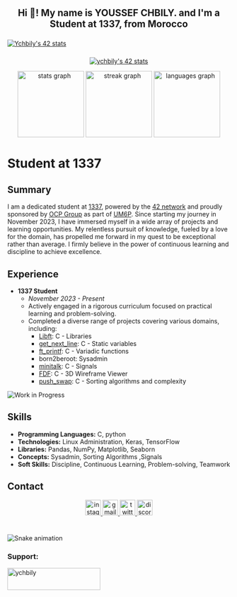 <h2 align="center">Hi 👋! My name is YOUSSEF CHBILY. and I'm a Student at 1337, from Morocco</h2>

###
[![Ychbily's 42 stats](https://badge.mediaplus.ma/greenbinary/Ychbily)](https://github.com/oakoudad/badge42)
###
<p align="center">
<a href="https://github.com/oakoudad/badge42"><img src="https://badge.mediaplus.ma/darkblue/ychbily" alt="ychbily's 42 stats" /></a>
</p>

<div align="center">
  <img src="https://github-readme-stats.vercel.app/api?username=ychbily&hide_title=false&hide_rank=false&show_icons=true&include_all_commits=true&count_private=true&disable_animations=false&theme=jolly&locale=en&hide_border=false" height="150" alt="stats graph"  />
  <img src="https://streak-stats.demolab.com?user=ychbily&locale=en&mode=daily&theme=jolly&hide_border=false&border_radius=5" height="150" alt="streak graph"  />
  <img src="https://github-readme-stats.vercel.app/api/top-langs?username=ychbily&locale=en&hide_title=false&layout=compact&card_width=320&langs_count=5&theme=jolly&hide_border=false" height="150" alt="languages graph"  />
</div>

# Student at 1337

## Summary
I am a dedicated student at [1337](https://www.1337.ma/), powered by the [42 network](https://www.42.fr/) and proudly sponsored by [OCP Group](https://www.ocpgroup.ma/) as part of [UM6P](https://www.um6p.ma/). Since starting my journey in November 2023, I have immersed myself in a wide array of projects and learning opportunities. My relentless pursuit of knowledge, fueled by a love for the domain, has propelled me forward in my quest to be exceptional rather than average. I firmly believe in the power of continuous learning and discipline to achieve excellence.

## Experience
- **1337 Student**
  - *November 2023 - Present*
  - Actively engaged in a rigorous curriculum focused on practical learning and problem-solving.
  - Completed a diverse range of projects covering various domains, including:
    - [Libft](https://github.com/ychbily/LIBFT): C - Libraries
    - [get_next_line](https://github.com/ychbily/GET_NEXT_LINE): C - Static variables
    - [ft_printf](https://github.com/ychbily/FT_PRINTF): C - Variadic functions
    - born2beroot: Sysadmin
    - [minitalk](https://github.com/ychbily/minitalk): C - Signals
    - [FDF](https://github.com/ychbily/FDF): C - 3D Wireframe Viewer
    - [push_swap](https://github.com/ychbily/push_swap): C - Sorting algorithms and complexity

![Work in Progress](https://img.shields.io/badge/Soon-Other%20Projects-blue)

## Skills
- **Programming Languages:** C, python
- **Technologies:** Linux Administration, Keras, TensorFlow
- **Libraries:** Pandas, NumPy, Matplotlib, Seaborn
- **Concepts:** Sysadmin, Sorting Algorithms ,Signals
- **Soft Skills:** Discipline, Continuous Learning, Problem-solving, Teamwork

## Contact

<div align="center">
  <a href="https://www.instagram.com/peace.taker00/" target="_blank">
    <img src="https://img.shields.io/static/v1?message=Instagram&logo=instagram&label=&color=E4405F&logoColor=white&labelColor=&style=for-the-badge" height="35" alt="instagram logo"  />
  </a>
  <a href="mailto:ychbily@gmail.com" target="_blank">
    <img src="https://img.shields.io/static/v1?message=Gmail&logo=gmail&label=&color=D14836&logoColor=white&labelColor=&style=for-the-badge" height="35" alt="gmail logo"  />
  </a>
  <a href="https://twitter.com/doulahiane" target="_blank">
    <img src="https://img.shields.io/static/v1?message=Twitter&logo=twitter&label=&color=1DA1F2&logoColor=white&labelColor=&style=for-the-badge" height="35" alt="twitter logo"  />
  </a>
  <a href="https://discord.com/users/578995820225888266" target="_blank">
  <img src="https://img.shields.io/static/v1?message=Discord&logo=discord&label=&color=7289DA&logoColor=white&labelColor=&style=for-the-badge" height="35" alt="discord logo"  />
</a>
</div>

###


###

<br clear="both">

<img src="https://profile-readme-generator.com/assets/snake.svg" alt="Snake animation" />

<h3 align="left">Support:</h3>
<p><a href="https://buymeacoffee.com/ychbilyg"> <img align="left" src="https://cdn.buymeacoffee.com/buttons/v2/default-yellow.png" height="50" width="210" alt="ychbily" /></a></p><br><br>

###
